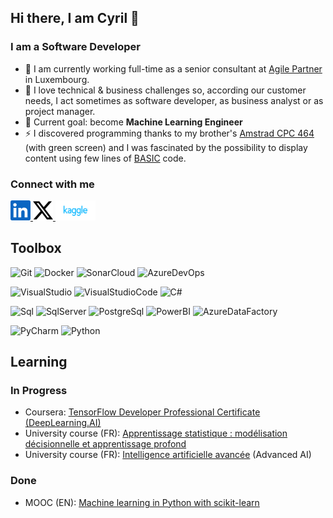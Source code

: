 ## Hi there, I am Cyril 👋

### I am a Software Developer
- 💼 I am currently working full-time as a senior consultant at [Agile Partner](https://www.agilepartner.net) in Luxembourg.
- 🧠 I love technical & business challenges so, according our customer needs, I act sometimes as software developer, as business analyst or as project manager.
- 🎯 Current goal: become __Machine Learning Engineer__
- ⚡ I discovered programming thanks to my brother's [Amstrad CPC 464](https://en.wikipedia.org/wiki/Amstrad\_CPC) (with green screen) and I was fascinated by the possibility to display content using few lines of [BASIC](https://en.wikipedia.org/wiki/BASIC) code.

### Connect with me
<p align="left"> 
  <a href="https://www.linkedin.com/in/cconter" target="_blank" rel="noreferrer">
    <picture>
      <source media="(prefers-color-scheme: dark)" srcset="https://raw.githubusercontent.com/CyrilConter/cyrilconter/refs/heads/main/images/socials/linkedin-dark.svg" />
      <source media="(prefers-color-scheme: light)" srcset="https://raw.githubusercontent.com/CyrilConter/cyrilconter/refs/heads/main/images/socials/linkedin.svg" />
      <img src="https://raw.githubusercontent.com/CyrilConter/cyrilconter/refs/heads/main/images/socials/linkedin.svg" width="32" height="32" />
    </picture>
  </a>
  <a href="https://www.x.com/cyrilconter" target="_blank" rel="noreferrer"> 
    <picture>
      <source media="(prefers-color-scheme: dark)" srcset="https://raw.githubusercontent.com/CyrilConter/cyrilconter/refs/heads/main/images/socials/twitter-dark.svg" /> 
      <source media="(prefers-color-scheme: light)" srcset="https://raw.githubusercontent.com/CyrilConter/cyrilconter/refs/heads/main/images/socials/twitter.svg" /> 
      <img src="https://raw.githubusercontent.com/CyrilConter/cyrilconter/refs/heads/main/images/socials/twitter.svg" width="32" height="32" /> 
    </picture>
  </a>
  <a href="https://www.kaggle.com/cyrilconter" target="_blank" rel="noreferrer">
    <picture>
      <img src="https://raw.githubusercontent.com/CyrilConter/cyrilconter/refs/heads/main/images/socials/kaggle.svg" width="64" height="32" />
    </picture>
  </a>  
</p>

## Toolbox

![Git](https://img.shields.io/badge/Git-F05032?logo=git&logoColor=fff)
![Docker](https://img.shields.io/badge/Docker-2496ED?logo=docker&logoColor=fff)
![SonarCloud](https://img.shields.io/badge/SonarCloud-F3702A?logo=sonarcloud&logoColor=white)
![AzureDevOps](https://img.shields.io/badge/Azure_DevOps-0078d7.svg?logo=azuredevops&logoColor=white)

![VisualStudio](https://custom-icon-badges.demolab.com/badge/Visual%20Studio-5C2D91.svg?&logo=visual-studio&logoColor=white)
![VisualStudioCode](https://custom-icon-badges.demolab.com/badge/Visual%20Studio%20Code-0078d7.svg?logo=vsc&logoColor=white)
![C#](https://custom-icon-badges.demolab.com/badge/C%23-%23239120.svg?logo=cshrp&logoColor=white)

![Sql](https://img.shields.io/badge/SQL-%23316192.svg?logo=sql&logoColor=white)
![SqlServer](https://img.shields.io/badge/Microsoft_SQL_Server-CC2927?logo=microsoft-sql-server&logoColor=white)
![PostgreSql](https://img.shields.io/badge/PostgreSQL-%23316192.svg?logo=postgresql&logoColor=white)
![PowerBI](https://img.shields.io/badge/Power_BI-efd359.svg?logo=powerbil&logoColor=white)
![AzureDataFactory](https://img.shields.io/badge/Azure_Data_Factory-0078d7.svg?logo=factory&logoColor=white)

![PyCharm](https://img.shields.io/badge/PyCharm-000?logo=pycharm&logoColor=fff)
![Python](https://img.shields.io/badge/Python-3776AB?logo=python&logoColor=fff)

<!--
[Pandas](https://img.shields.io/badge/Pandas-150458?logo=pandas&logoColor=white)
[NumPy](https://img.shields.io/badge/NumPy-013243?logo=numpy&logoColor=white)
[TensorFlow](https://img.shields.io/badge/TensorFlow-FF6F00?logo=tensorflow&logoColor=white)
-->

## Learning
### In Progress
* Coursera: [TensorFlow Developer Professional Certificate (DeepLearning.AI)](https://www.coursera.org/professional-certificates/tensorflow-in-practice)
* University course (FR): [Apprentissage statistique : modélisation décisionnelle et apprentissage profond](https://formation.cnam.fr/rechercher-par-discipline/apprentissage-statistique-modelisation-decisionnelle-et-apprentissage-profond-208748.kjsp)
* University course (FR): [Intelligence artificielle avancée](https://formation.cnam.fr/rechercher-par-discipline/intelligence-artificielle-avancee-1132536.kjsp) (Advanced AI)

<!-- Scheduled
* University course (FR): [Apprentissage statistique : modélisation descriptive et introduction aux réseaux de neurones](https://formation.cnam.fr/rechercher-par-discipline/apprentissage-statistique-modelisation-descriptive-et-introduction-aux-reseaux-de-neurones-208747.kjsp)
* University course (FR): [Intelligence artificielle](https://formation.cnam.fr/rechercher-par-discipline/intelligence-artificielle-208617.kjsp)
* MOOC (EN): [Mastering OpenCV with Python](https://opencv.org/university/mastering-opencv-with-python/) 
-->  

### Done
* MOOC (EN): [Machine learning in Python with scikit-learn](https://www.fun-mooc.fr/en/courses/machine-learning-python-scikit-learn/)

